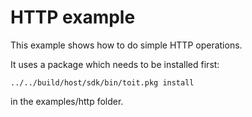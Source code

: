 # HTTP example

This example shows how to do simple HTTP operations.

It uses a package which needs to be installed first:

```
../../build/host/sdk/bin/toit.pkg install
```

in the examples/http folder.
